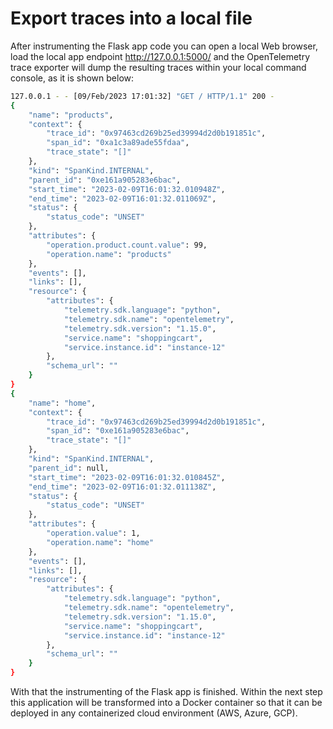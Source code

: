 # Export traces into a local file

After instrumenting the Flask app code you can open a local Web browser, load the local app endpoint http://127.0.0.1:5000/ and the OpenTelemetry trace exporter will dump the resulting traces within your local command console, as it is shown below:

```bash
127.0.0.1 - - [09/Feb/2023 17:01:32] "GET / HTTP/1.1" 200 -
{
    "name": "products",
    "context": {
        "trace_id": "0x97463cd269b25ed39994d2d0b191851c",
        "span_id": "0xa1c3a89ade55fdaa",
        "trace_state": "[]"
    },
    "kind": "SpanKind.INTERNAL",
    "parent_id": "0xe161a905283e6bac",
    "start_time": "2023-02-09T16:01:32.010948Z",
    "end_time": "2023-02-09T16:01:32.011069Z",
    "status": {
        "status_code": "UNSET"
    },
    "attributes": {
        "operation.product.count.value": 99,
        "operation.name": "products"
    },
    "events": [],
    "links": [],
    "resource": {
        "attributes": {
            "telemetry.sdk.language": "python",
            "telemetry.sdk.name": "opentelemetry",
            "telemetry.sdk.version": "1.15.0",
            "service.name": "shoppingcart",
            "service.instance.id": "instance-12"
        },
        "schema_url": ""
    }
}
{
    "name": "home",
    "context": {
        "trace_id": "0x97463cd269b25ed39994d2d0b191851c",
        "span_id": "0xe161a905283e6bac",
        "trace_state": "[]"
    },
    "kind": "SpanKind.INTERNAL",
    "parent_id": null,
    "start_time": "2023-02-09T16:01:32.010845Z",
    "end_time": "2023-02-09T16:01:32.011138Z",
    "status": {
        "status_code": "UNSET"
    },
    "attributes": {
        "operation.value": 1,
        "operation.name": "home"
    },
    "events": [],
    "links": [],
    "resource": {
        "attributes": {
            "telemetry.sdk.language": "python",
            "telemetry.sdk.name": "opentelemetry",
            "telemetry.sdk.version": "1.15.0",
            "service.name": "shoppingcart",
            "service.instance.id": "instance-12"
        },
        "schema_url": ""
    }
}
```

With that the instrumenting of the Flask app is finished. Within the next step this application will be transformed into a Docker container so that it can be deployed in any containerized cloud environment (AWS, Azure, GCP).
